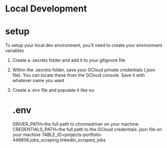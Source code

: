 # Local Development 
#   setup
To setup your local dev environment, you'll need to create your environment variables 
1. Create a .secrets folder and add it to your gitignore file
2. Within the .secrets folder, save your GCloud private credentials (.json file). You can locate these from the GCloud console. Save it with whatever name you want
3. Create a .env file and populate it like so: 

    # .env
    DRIVER_PATH=the full path to chromedriver on your machine
    CREDENTIALS_PATH=the full path to the GCloud credentials .json file on your machine
    TABLE_ID=projects-portfolio-446806.jobs_scraping.linkedin_scraped_jobs

